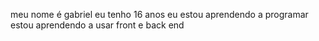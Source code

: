 meu nome é gabriel 
eu tenho 16 anos
eu estou aprendendo a programar
estou aprendendo a usar front e back end
